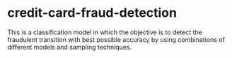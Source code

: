 # credit-card-fraud-detection
This is a classification model in which the objective is to detect the fraudulent transition with best possible accuracy by using combinations of different models and sampling techniques. 
